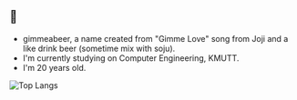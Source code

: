 ## 🍺


- gimmeabeer, a name created from "Gimme Love" song from Joji and a like drink beer (sometime mix with soju).
- I'm currently studying on Computer Engineering, KMUTT.
- I'm 20 years old.

![Top Langs](https://github-readme-stats.vercel.app/api/top-langs/?username=krastomer&layout=compact&theme=dark)
